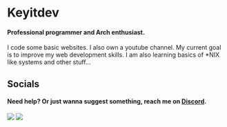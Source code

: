 # Keyitdev

#### **Professional programmer and Arch enthusiast.**

I code some basic websites. I also own  a youtube channel. 
My current goal is to improve my web development skills. I am also learning basics of *NIX like systems and other stuff...

<!-- [![Anurag's GitHub stats](https://github-readme-stats.vercel.app/api?username=Keyitdev&theme=github_dark&show_icons=true)](https://github.com/anuraghazra/github-readme-stats)
 -->

## Socials

#### Need help? Or just wanna suggest something, reach me on [Discord]().

<!-- ### Check out my website **[Keyitdev]()** -->

<a href="https://www.reddit.com/user/Keyitdev" target="blank"><img src="https://img.shields.io/badge/Reddit-FF4500?style=for-the-badge&logo=reddit&logoColor=white" /></a>
<a href="http://www.youtube.com/channel/UCVoGVyAP2sHPQyegwBMJKyQ?sub_confirmation=1" target="blank"><img src="https://img.shields.io/badge/Youtube-ff0000?style=for-the-badge&logo=youtube&logoColor=white" /></a>
